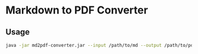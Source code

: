 # Markdown to PDF Converter

## Usage

```bash
java -jar md2pdf-converter.jar --input /path/to/md --output /path/to/pdf